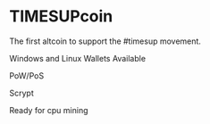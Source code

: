 # TIMESUPcoin
The first altcoin to support the #timesup movement. 








Windows and Linux Wallets Available 





PoW/PoS

Scrypt

Ready for cpu mining 
